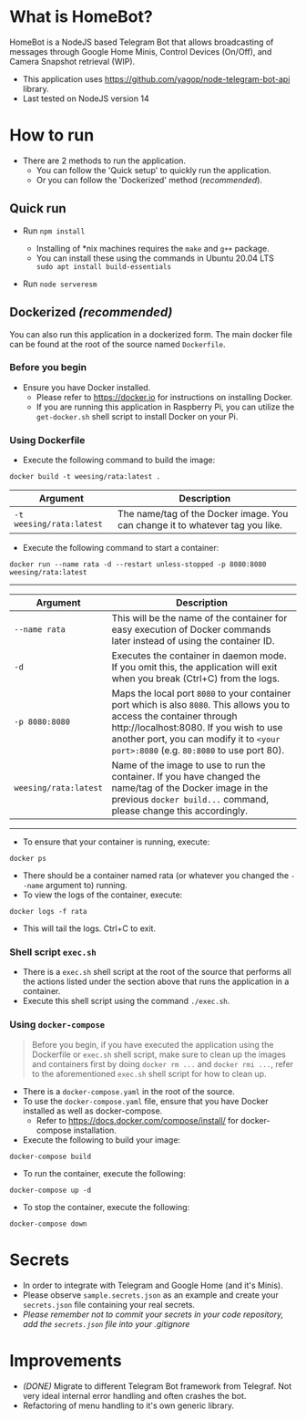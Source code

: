 # What is HomeBot?
HomeBot is a NodeJS based Telegram Bot that allows broadcasting of messages through Google Home Minis, Control Devices (On/Off), and Camera Snapshot retrieval (WIP).

- This application uses https://github.com/yagop/node-telegram-bot-api library. 
- Last tested on NodeJS version 14


# How to run
- There are 2 methods to run the application.
  - You can follow the 'Quick setup' to quickly run the application.
  - Or you can follow the 'Dockerized' method (*recommended*).

## Quick run
- Run `npm install`
  - Installing of *nix machines requires the `make` and `g++` package.
  - You can install these using the commands in Ubuntu 20.04 LTS
  ` sudo apt install build-essentials`

- Run `node serveresm`

## Dockerized *(recommended)*
You can also run this application in a dockerized form. The main docker file can be found at the root of the source named `Dockerfile`.

### Before you begin
- Ensure you have Docker installed.
  - Please refer to https://docker.io for instructions on installing Docker.
  - If you are running this application in Raspberry Pi, you can utilize the `get-docker.sh` shell script to install Docker on your Pi.

### Using Dockerfile
- Execute the following command to build the image:
```
docker build -t weesing/rata:latest .
```
| Argument| Description |
| --            | -- |
| `-t weesing/rata:latest` | The name/tag of the Docker image. You can change it to whatever tag you like.

- Execute the following command to start a container:
```
docker run --name rata -d --restart unless-stopped -p 8080:8080 weesing/rata:latest
```
___
| Argument| Description |
| --            | -- |
| `--name rata`   | This will be the name of the container for easy execution of Docker commands later instead of using the container ID.
| `-d`            | Executes the container in daemon mode. If you omit this, the application will exit when you break (Ctrl+C) from the logs.
| `-p 8080:8080`  | Maps the local port `8080` to your container port which is also `8080`. This allows you to access the container through http://localhost:8080. If you wish to use another port, you can modify it to `<your port>:8080` (e.g. `80:8080` to use port 80).
| `weesing/rata:latest`  | Name of the image to use to run the container. If you have changed the name/tag of the Docker image in the previous `docker build...` command, please change this accordingly.
___
- To ensure that your container is running, execute:
```
docker ps
```
  - There should be a container named rata (or whatever you changed the `--name` argument to) running.
- To view the logs of the container, execute:
```
docker logs -f rata
```
  - This will tail the logs. Ctrl+C to exit.


### Shell script `exec.sh`
- There is a `exec.sh` shell script at the root of the source that performs all the actions listed under the section above that runs the application in a container.
- Execute this shell script using the command `./exec.sh`.



### Using `docker-compose`
> Before you begin, if you have executed the application using the Dockerfile or `exec.sh` shell script, make sure to clean up the images and containers first by doing `docker rm ...` and `docker rmi ...`, refer to the aforementioned `exec.sh` shell script for how to clean up.
- There is a `docker-compose.yaml` in the root of the source.
- To use the `docker-compose.yaml` file, ensure that you have Docker installed as well as docker-compose.
  - Refer to https://docs.docker.com/compose/install/ for docker-compose installation.
- Execute the following to build your image:
```
docker-compose build
```
- To run the container, execute the following:
```
docker-compose up -d
```
- To stop the container, execute the following:
```
docker-compose down
```

# Secrets
- In order to integrate with Telegram and Google Home (and it's Minis).
- Please observe `sample.secrets.json` as an example and create your `secrets.json` file containing your real secrets. 
- *Please remember not to commit your secrets in your code repository, add the `secrets.json` file into your .gitignore*

# Improvements
- *(DONE)* Migrate to different Telegram Bot framework from Telegraf. Not very ideal internal error handling and often crashes the bot.
- Refactoring of menu handling to it's own generic library.
